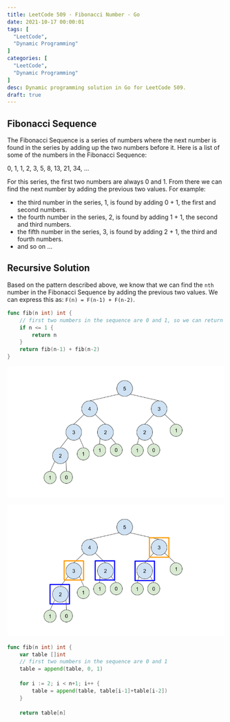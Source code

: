 ```yaml
---
title: LeetCode 509 - Fibonacci Number - Go
date: 2021-10-17 00:00:01
tags: [
  "LeetCode",
  "Dynamic Programming"
]
categories: [
  "LeetCode",
  "Dynamic Programming"
]
desc: Dynamic programming solution in Go for LeetCode 509.
draft: true
---
```


## Fibonacci Sequence

The Fibonacci Sequence is a series of numbers where the next number is found in the series by adding up the two numbers before it. Here is a list of some of the numbers in the Fibonacci Sequence:

0, 1, 1, 2, 3, 5, 8, 13, 21, 34, ...

For this series, the first two numbers are always 0 and 1. From there we can find the next number by adding the previous two values. For example:

- the third number in the series, 1, is found by adding 0 + 1, the first and second numbers.
- the fourth number in the series, 2, is found by adding 1 + 1, the second and third numbers.
- the fifth number in the series, 3, is found by adding 2 + 1, the third and fourth numbers.
- and so on ...

## Recursive Solution

Based on the pattern described above, we know that we can find the `nth` number in the Fibonacci Sequence by adding the previous two values. We can express this as: `F(n) = F(n-1) + F(n-2)`.

```go
func fib(n int) int {
    // first two numbers in the sequence are 0 and 1, so we can return those values
    if n <= 1 {
        return n
    }
    return fib(n-1) + fib(n-2)
}
```

![Tree graph representation of recursive calls 1](leet-code-509-fibonacci-number-go-1.png)

![Tree graph representation of recursive calls 1](leet-code-509-fibonacci-number-go-2.png)

```go
func fib(n int) int {
    var table []int
    // first two numbers in the sequence are 0 and 1
    table = append(table, 0, 1)

    for i := 2; i < n+1; i++ {
        table = append(table, table[i-1]+table[i-2])
    }

    return table[n]
```
